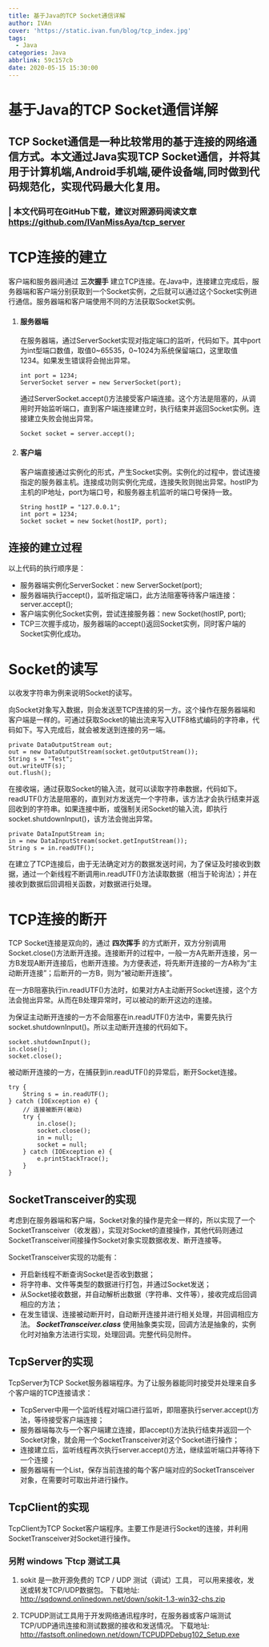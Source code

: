 ```yaml
---
title: 基于Java的TCP Socket通信详解
author: IVAn
cover: 'https://static.ivan.fun/blog/tcp_index.jpg'
tags:
  - Java
categories: Java
abbrlink: 59c157cb
date: 2020-05-15 15:30:00
---
```

# 基于Java的TCP Socket通信详解
## TCP Socket通信是一种比较常用的基于连接的网络通信方式。本文通过Java实现TCP Socket通信，并将其用于计算机端,Android手机端,硬件设备端,同时做到代码规范化，实现代码最大化复用。
### | 本文代码可在GitHub下载，建议对照源码阅读文章 https://github.com/IVanMissAya/tcp_server

# TCP连接的建立   
客户端和服务器间通过 **三次握手** 建立TCP连接。在Java中，连接建立完成后，服务器端和客户端分别获取到一个Socket实例，之后就可以通过这个Socket实例进行通信。服务器端和客户端使用不同的方法获取Socket实例。

1. #### 服务器端 
   在服务器端，通过ServerSocket实现对指定端口的监听，代码如下。其中port为int型端口数值，取值0~65535，0~1024为系统保留端口，这里取值1234。如果发生错误将会抛出异常。 
    ```
    int port = 1234;
    ServerSocket server = new ServerSocket(port);
    ```
    通过ServerSocket.accept()方法接受客户端连接。这个方法是阻塞的，从调用时开始监听端口，直到客户端连接建立时，执行结束并返回Socket实例。连接建立失败会抛出异常。
    ```
    Socket socket = server.accept();
    ```   

2. #### 客户端 
    客户端直接通过实例化的形式，产生Socket实例。实例化的过程中，尝试连接指定的服务器主机。连接成功则实例化完成，连接失败则抛出异常。hostIP为主机的IP地址，port为端口号，和服务器主机监听的端口号保持一致。
    ```
    String hostIP = "127.0.0.1";
    int port = 1234;
    Socket socket = new Socket(hostIP, port);
    ```
## 连接的建立过程    
以上代码的执行顺序是：
+ 服务器端实例化ServerSocket：new ServerSocket(port);
+ 服务器端执行accept()，监听指定端口，此方法阻塞等待客户端连接：server.accept();
+ 客户端实例化Socket实例，尝试连接服务器：new Socket(hostIP, port);
+ TCP三次握手成功，服务器端的accept()返回Socket实例，同时客户端的Socket实例化成功。

# Socket的读写 
以收发字符串为例来说明Socket的读写。

向Socket对象写入数据，则会发送至TCP连接的另一方。这个操作在服务器端和客户端是一样的。可通过获取Socket的输出流来写入UTF8格式编码的字符串，代码如下。写入完成后，就会被发送到连接的另一端。

```
private DataOutputStream out;
out = new DataOutputStream(socket.getOutputStream());
String s = "Test";
out.writeUTF(s);
out.flush();
```

在接收端，通过获取Socket的输入流，就可以读取字符串数据，代码如下。readUTF()方法是阻塞的，直到对方发送完一个字符串，该方法才会执行结束并返回收到的字符串。如果连接中断，或强制关闭Socket的输入流，即执行socket.shutdownInput()，该方法会抛出异常。

```
private DataInputStream in;
in = new DataInputStream(socket.getInputStream());
String s = in.readUTF();
```

在建立了TCP连接后，由于无法确定对方的数据发送时间，为了保证及时接收到数据，通过一个新线程不断调用in.readUTF()方法读取数据（相当于轮询法）；并在接收到数据后回调相关函数，对数据进行处理。

# TCP连接的断开
TCP Socket连接是双向的，通过 **四次挥手** 的方式断开，双方分别调用Socket.close()方法断开连接。连接断开的过程中，一般一方A先断开连接，另一方B发现A断开连接后，也断开连接。为方便表述，将先断开连接的一方A称为“主动断开连接”；后断开的一方B，则为“被动断开连接”。

在一方B阻塞执行in.readUTF()方法时，如果对方A主动断开Socket连接，这个方法会抛出异常。从而在B处理异常时，可以被动的断开这边的连接。

为保证主动断开连接的一方不会阻塞在in.readUTF()方法中，需要先执行socket.shutdownInput()。所以主动断开连接的代码如下。

```
socket.shutdownInput();
in.close();
socket.close();
```

被动断开连接的一方，在捕获到in.readUTF()的异常后，断开Socket连接。

```
try {
    String s = in.readUTF();
} catch (IOException e) {
    // 连接被断开(被动)
    try {
        in.close();
        socket.close();
        in = null;
        socket = null;
    } catch (IOException e) {
        e.printStackTrace();
    }
}
```

## SocketTransceiver的实现
考虑到在服务器端和客户端，Socket对象的操作是完全一样的，所以实现了一个SocketTransceiver（收发器），实现对Socket的直接操作，其他代码则通过SocketTransceiver间接操作Socket对象实现数据收发、断开连接等。

SocketTransceiver实现的功能有：
+ 开启新线程不断查询Socket是否收到数据；
+ 将字符串、文件等类型的数据进行打包，并通过Socket发送；
+ 从Socket接收数据，并自动解析出数据（字符串、文件等），接收完成后回调相应的方法；
+ 在发生错误、连接被动断开时，自动断开连接并进行相关处理，并回调相应方法。
***SocketTransceiver.class*** 使用抽象类实现，回调方法是抽象的，实例化时对抽象方法进行实现，处理回调。完整代码见附件。

## TcpServer的实现
TcpServer为TCP Socket服务器端程序。为了让服务器能同时接受并处理来自多个客户端的TCP连接请求：
+ TcpServer中用一个监听线程对端口进行监听，即阻塞执行server.accept()方法，等待接受客户端连接；
+ 服务器端每次与一个客户端建立连接，即accept()方法执行结束并返回一个Socket对象，就会用一个SocketTransceiver对这个Socket进行操作；
+ 连接建立后，监听线程再次执行server.accept()方法，继续监听端口并等待下一个连接；
+ 服务器端有一个List<SocketTransceiver>，保存当前连接的每个客户端对应的SocketTransceiver对象，在需要时可取出并进行操作。

## TcpClient的实现
TcpClient为TCP Socket客户端程序。主要工作是进行Socket的连接，并利用SocketTransceiver对Socket进行操作。

### 另附 windows 下tcp 测试工具

1. sokit 是一款开源免费的 TCP / UDP 测试（调试）工具， 可以用来接收，发送或转发TCP/UDP数据包。 下载地址: http://sqdownd.onlinedown.net/down/sokit-1.3-win32-chs.zip

2. TCPUDP测试工具用于开发网络通讯程序时，在服务器或客户端测试TCP/UDP通讯连接和测试数据的接收和发送情况。 下载地址: http://fastsoft.onlinedown.net/down/TCPUDPDebug102_Setup.exe
